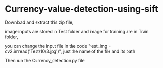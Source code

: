 # Currency-value-detection-using-sift

 Download and extract this zip file,
 
 image inputs are stored in Test folder and image for training are in Train folder,
 
 you can change the input file in the code "test_img = cv2.imread('Test/10/3.jpg')", just the name of the file and its path
 
 Then run the Currency_detection.py file 
